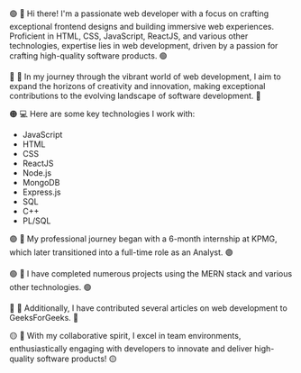 🟢 👋 Hi there! I'm a passionate web developer with a focus on crafting exceptional frontend designs and building immersive web experiences. Proficient in HTML, CSS, JavaScript, ReactJS, and various other technologies, expertise lies in web development, driven by a passion for crafting high-quality software products. 🟢

🔵 🚀 In my journey through the vibrant world of web development, I aim to expand the horizons of creativity and innovation, making exceptional contributions to the evolving landscape of software development. 🔵

🟠 💻 Here are some key technologies I work with: 

- JavaScript
- HTML
- CSS
- ReactJS
- Node.js
- MongoDB
- Express.js
- SQL
- C++
- PL/SQL

🟣 🌟 My professional journey began with a 6-month internship at KPMG, which later transitioned into a full-time role as an Analyst. 🟣

🟢 🚀 I have completed numerous projects using the MERN stack and various other technologies. 🟢

🔵 📝 Additionally, I have contributed several articles on web development to GeeksForGeeks. 🔵

🟡 🤝 With my collaborative spirit, I excel in team environments, enthusiastically engaging with developers to innovate and deliver high-quality software products! 🟡
